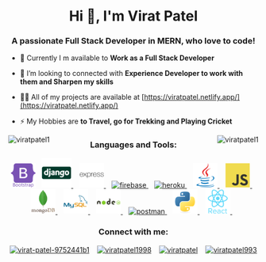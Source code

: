 <h1 align="center">Hi 👋, I'm Virat Patel</h1>
<h3 align="center">A passionate Full Stack Developer in MERN, who love to code!</h3>

- 🔭 Currently I m available to **Work as a Full Stack Developer**

- 👯 I’m looking to connected with **Experience Developer to work with them and Sharpen my skills**

- 👨‍💻 All of my projects are available at [https://viratpatel.netlify.app/](https://viratpatel.netlify.app/)

- ⚡ My Hobbies are **to Travel, go for Trekking and Playing Cricket**


<p><img align="left" src="https://github-readme-stats.vercel.app/api/top-langs?username=viratpatel1&show_icons=true&locale=en&layout=compact" alt="viratpatel1" /></p>

<p><img align="right" src="https://github-readme-stats.vercel.app/api?username=viratpatel1&show_icons=true&locale=en" alt="viratpatel1" /></p>


<h3 align="center">Languages and Tools:</h3>
<p align="center"> 
  <a href="https://getbootstrap.com" target="_blank" rel="noreferrer"> <img src="https://raw.githubusercontent.com/devicons/devicon/master/icons/bootstrap/bootstrap-plain-wordmark.svg" alt="bootstrap" width="50" height="50"/></a>&nbsp;&nbsp;
  <a href="https://www.djangoproject.com/" target="_blank" rel="noreferrer"> <img src="https://raw.githubusercontent.com/devicons/devicon/master/icons/django/django-original.svg" alt="django" width="60" height="60"/> </a> &nbsp;&nbsp;
  <a href="https://expressjs.com" target="_blank" rel="noreferrer"> <img src="https://raw.githubusercontent.com/devicons/devicon/master/icons/express/express-original-wordmark.svg" alt="express" width="50" height="50"/> </a> &nbsp;&nbsp;
  <a href="https://firebase.google.com/" target="_blank" rel="noreferrer"> <img src="https://www.vectorlogo.zone/logos/firebase/firebase-icon.svg" alt="firebase" width="50" height="50"/> </a> &nbsp;&nbsp;
  <a href="https://heroku.com" target="_blank" rel="noreferrer"> <img  src="https://www.vectorlogo.zone/logos/heroku/heroku-icon.svg" alt="heroku" width="50" height="50"/> </a>&nbsp;&nbsp; 
  <a href="https://www.java.com" target="_blank" rel="noreferrer"> <img src="https://raw.githubusercontent.com/devicons/devicon/master/icons/java/java-original.svg" alt="java" width="50" height="50"/> </a> &nbsp;&nbsp;
  <a href="https://developer.mozilla.org/en-US/docs/Web/JavaScript" target="_blank" rel="noreferrer"> <img src="https://raw.githubusercontent.com/devicons/devicon/master/icons/javascript/javascript-original.svg" alt="javascript" width="50" height="50"/> </a> &nbsp;&nbsp;
  <a href="https://www.mongodb.com/" target="_blank" rel="noreferrer"> <img src="https://raw.githubusercontent.com/devicons/devicon/master/icons/mongodb/mongodb-original-wordmark.svg" alt="mongodb" width="50" height="50"/> </a> &nbsp;&nbsp;
  <a href="https://www.mysql.com/" target="_blank" rel="noreferrer"> <img src="https://raw.githubusercontent.com/devicons/devicon/master/icons/mysql/mysql-original-wordmark.svg" alt="mysql" width="50" height="50"/> </a> &nbsp;&nbsp;
  <a href="https://nodejs.org" target="_blank" rel="noreferrer"> <img src="https://raw.githubusercontent.com/devicons/devicon/master/icons/nodejs/nodejs-original-wordmark.svg" alt="nodejs" width="50" height="50"/> </a> &nbsp;&nbsp;
  <a href="https://postman.com" target="_blank" rel="noreferrer"> <img src="https://www.vectorlogo.zone/logos/getpostman/getpostman-icon.svg" alt="postman" width="50" height="50"/> </a> &nbsp;&nbsp;
  <a href="https://www.python.org" target="_blank" rel="noreferrer"> <img src="https://raw.githubusercontent.com/devicons/devicon/master/icons/python/python-original.svg" alt="python" width="50" height="50"/> </a>&nbsp;&nbsp;
  <a href="https://reactjs.org/" target="_blank" rel="noreferrer"> <img src="https://raw.githubusercontent.com/devicons/devicon/master/icons/react/react-original-wordmark.svg" alt="react" width="50" height="50"/> </a> &nbsp;&nbsp;
</p>


<h3 align="center">Connect with me:</h3>
<p align="center">
<a href="https://linkedin.com/in/virat-patel-9752441b1" target="blank"><img align="center" src="https://raw.githubusercontent.com/rahuldkjain/github-profile-readme-generator/master/src/images/icons/Social/linked-in-alt.svg" alt="virat-patel-9752441b1" height="40" width="50" /></a>&nbsp;&nbsp;&nbsp;
<a href="https://instagram.com/viratpatel1998" target="blank"><img align="center" src="https://raw.githubusercontent.com/rahuldkjain/github-profile-readme-generator/master/src/images/icons/Social/instagram.svg" alt="viratpatel1998" height="40" width="50" /></a>&nbsp;&nbsp;&nbsp;
<a href="https://www.codechef.com/users/viratpatel" target="blank"><img align="center" src="https://cdn.jsdelivr.net/npm/simple-icons@3.1.0/icons/codechef.svg" alt="viratpatel" height="40" width="50" /></a>&nbsp;&nbsp;&nbsp;
<a href="https://www.hackerrank.com/viratpatel993" target="blank"><img align="center" src="https://raw.githubusercontent.com/rahuldkjain/github-profile-readme-generator/master/src/images/icons/Social/hackerrank.svg" alt="viratpatel993" height="40" width="50" /></a>&nbsp;&nbsp;&nbsp;
</p>
